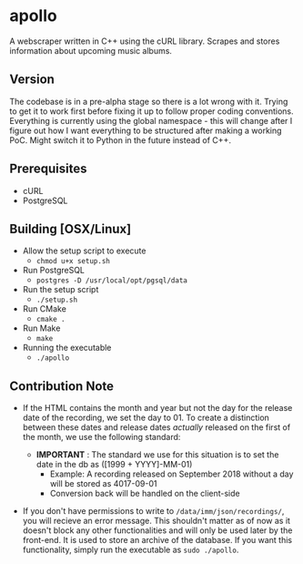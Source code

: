 # apollo
A webscraper written in C++ using the cURL library. Scrapes and stores information about upcoming music albums.

## Version
The codebase is in a pre-alpha stage so there is a lot wrong with it. Trying to get it to work first before fixing it up to follow proper coding conventions. Everything is currently using the global namespace - this will change after I figure out how I want everything to be structured after making a working PoC. Might switch it to Python in the future instead of C++.

## Prerequisites
- cURL
- PostgreSQL

## Building [OSX/Linux]
- Allow the setup script to execute
  - `chmod u+x setup.sh`
- Run PostgreSQL
  - `postgres -D /usr/local/opt/pgsql/data`
- Run the setup script
  - `./setup.sh`
- Run CMake
  - `cmake .`
- Run Make
  - `make`
- Running the executable
  - `./apollo`

## Contribution Note
- If the HTML contains the month and year but not the day for the release date of the recording, we set the day to 01. To create a distinction between these dates and release dates _actually_ released on the first of the month, we use the following standard:

  - **IMPORTANT** : The standard we use for this situation is to set the date in the db as ([1999 + YYYY]-MM-01)
    - Example: A recording released on September 2018 without a day will be stored as 4017-09-01
    - Conversion back will be handled on the client-side 
- If you don't have permissions to write to `/data/imm/json/recordings/`, you will recieve an error message. This shouldn't matter as of now as it doesn't block any other functionalities and will only be used later by the front-end. It is used to store an archive of the database. If you want this functionality, simply run the executable as `sudo ./apollo`.
